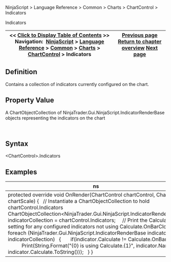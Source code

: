 ﻿


NinjaScript \> Language Reference \> Common \> Charts \> ChartControl \> Indicators






















Indicators







| \<\< [Click to Display Table of Contents](chartcontrol_indicators.md) \>\> **Navigation:**     [NinjaScript](ninjascript-1.md) \> [Language Reference](language_reference_wip-1.md) \> [Common](common-1.md) \> [Charts](chart-1.md) \> [ChartControl](chartcontrol-1.md) \> Indicators | [Previous page](getxbytime-1.md) [Return to chapter overview](chartcontrol-1.md) [Next page](isscrollarrowvisible-1.md) |
| --- | --- |











## Definition


Contains a collection of indicators currently configured on the chart.


## 


## Property Value


A ChartObjectCollection of NinjaTrader.Gui.NinjaScript.IndicatorRenderBase objects representing the indicators on the chart


 


## Syntax


\<ChartControl\>.Indicators


## 


## Examples




| ns |
| --- |
| protected override void OnRender(ChartControl chartControl, ChartScale chartScale) {    // Instantiate a ChartObjectCollection to hold chartControl.Indicators    ChartObjectCollection\<NinjaTrader.Gui.NinjaScript.IndicatorRenderBase\> indicatorCollection \= chartControl.Indicators;      // Print the Calculate setting for any configured indicators not using Calculate.OnBarClose    foreach (NinjaTrader.Gui.NinjaScript.IndicatorRenderBase indicator in indicatorCollection)    {        if(indicator.Calculate !\= Calculate.OnBarClose)            Print(String.Format("{0} is using Calculate.{1}", indicator.Name, indicator.Calculate.ToString()));    } } |









